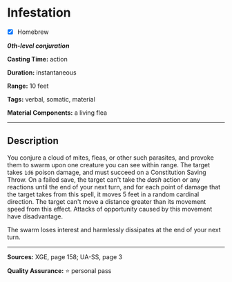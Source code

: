 # Infestation

- [x] Homebrew

***0th-level conjuration***

**Casting Time:** action

**Duration:** instantaneous

**Range:** 10 feet

**Tags:** verbal, somatic, material

**Material Components:** a living flea

---

## Description
You conjure a cloud of mites, fleas, or other such parasites, and provoke them to swarm upon one creature you can see within range.
The target takes `1d6` poison damage, and must succeed on a Constitution Saving Throw.
On a failed save, the target can't take the *dash* action or any reactions until the end of your next turn, and for each point of damage that the target takes from this spell, it moves 5 feet in a random cardinal direction.
The target can't move a distance greater than its movement speed from this effect.
Attacks of opportunity caused by this movement have disadvantage.

The swarm loses interest and harmlessly dissipates at the end of your next turn.

---

**Sources:** XGE, page 158; UA-SS, page 3

**Quality Assurance:** :star: personal pass
